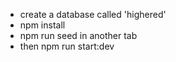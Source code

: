 - create a database called 'highered'
- npm install
- npm run seed in another tab
- then npm run start:dev



